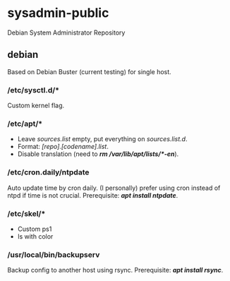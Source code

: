 # sysadmin-public
Debian System Administrator Repository

## debian
Based on Debian Buster (current testing) for single host.

### /etc/sysctl.d/\*
Custom kernel flag.

### /etc/apt/\*
* Leave _sources.list_ empty, put everything on _sources.list.d_.
* Format: _[repo].[codename].list_.
* Disable translation (need to **_rm /var/lib/apt/lists/\*-en_**).

### /etc/cron.daily/ntpdate
Auto update time by cron daily. (I personally) prefer using cron instead of ntpd if time is not crucial.
Prerequisite: **_apt install ntpdate_**.

### /etc/skel/\*
* Custom ps1
* ls with color

### /usr/local/bin/backupserv
Backup config to another host using rsync. 
Prerequisite: **_apt install rsync_**.
